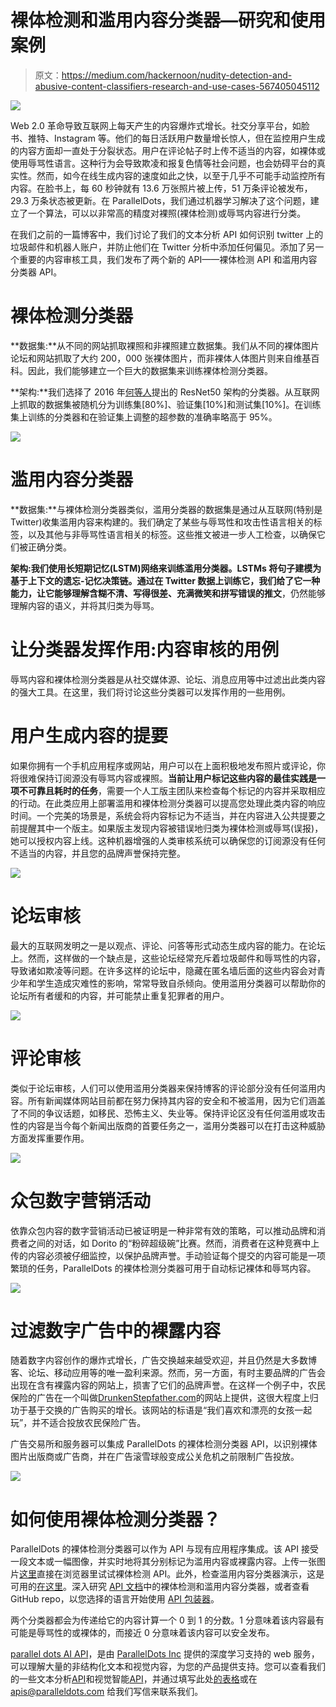 # 裸体检测和滥用内容分类器—研究和使用案例

> 原文：<https://medium.com/hackernoon/nudity-detection-and-abusive-content-classifiers-research-and-use-cases-567405045112>

![](img/955fe82efd044638a82db8b138887083.png)

Web 2.0 革命导致互联网上每天产生的内容爆炸式增长。社交分享平台，如脸书、推特、Instagram 等。他们的每日活跃用户数量增长惊人，但在监控用户生成的内容方面却一直处于分裂状态。用户在评论帖子时上传不适当的内容，如裸体或使用辱骂性语言。这种行为会导致欺凌和报复色情等社会问题，也会妨碍平台的真实性。然而，如今在线生成内容的速度如此之快，以至于几乎不可能手动监控所有内容。在脸书上，每 60 秒钟就有 13.6 万张照片被上传，51 万条评论被发布，29.3 万条状态被更新。在 ParallelDots，我们通过机器学习解决了这个问题，建立了一个算法，可以以非常高的精度对裸照(裸体检测)或辱骂内容进行分类。

在我们之前的一篇博客中，我们讨论了我们的文本分析 API 如何识别 twitter 上的垃圾邮件和机器人账户，并防止他们在 Twitter 分析中添加任何偏见。添加了另一个重要的内容审核工具，我们发布了两个新的 API——裸体检测 API 和滥用内容分类器 API。

# 裸体检测分类器

**数据集:**从不同的网站抓取裸照和非裸照建立数据集。我们从不同的裸体图片论坛和网站抓取了大约 200，000 张裸体图片，而非裸体人体图片则来自维基百科。因此，我们能够建立一个巨大的数据集来训练裸体检测分类器。

**架构:**我们选择了 2016 年[何等人](https://arxiv.org/abs/1512.03385)提出的 ResNet50 架构的分类器。从互联网上抓取的数据集被随机分为训练集[80%]、验证集[10%]和测试集[10%]。在训练集上训练的分类器和在验证集上调整的超参数的准确率略高于 95%。

![](img/7711f2b374441c7202714e66bd73876e.png)

# 滥用内容分类器

**数据集:**与裸体检测分类器类似，滥用分类器的数据集是通过从互联网(特别是 Twitter)收集滥用内容来构建的。我们确定了某些与辱骂性和攻击性语言相关的标签，以及其他与非辱骂性语言相关的标签。这些推文被进一步人工检查，以确保它们被正确分类。

**架构:**我们使用长短期记忆(LSTM)网络来训练滥用分类器。LSTMs 将句子建模为基于上下文的遗忘-记忆决策链。通过在 Twitter 数据上训练它，我们给了它一种能力，让它能够**理解含糊不清、写得很差、充满微笑和拼写错误的推文**，仍然能够理解内容的语义，并将其归类为辱骂。

# 让分类器发挥作用:内容审核的用例

辱骂内容和裸体检测分类器是从社交媒体源、论坛、消息应用等中过滤出此类内容的强大工具。在这里，我们将讨论这些分类器可以发挥作用的一些用例。

# 用户生成内容的提要

如果你拥有一个手机应用程序或网站，用户可以在上面积极地发布照片或评论，你将很难保持订阅源没有辱骂内容或裸照。**当前让用户标记这些内容的最佳实践是一项不可靠且耗时的任务**，需要一个人工版主团队来检查每个标记的内容并采取相应的行动。在此类应用上部署滥用和裸体检测分类器可以提高您处理此类内容的响应时间。一个完美的场景是，系统会将内容标记为不适当，并在内容进入公共提要之前提醒其中一个版主。如果版主发现内容被错误地归类为裸体检测或辱骂(误报)，她可以授权内容上线。这种机器增强的人类审核系统可以确保您的订阅源没有任何不适当的内容，并且您的品牌声誉保持完整。

![](img/d5f68e1ace84363d98eb0c3db920411c.png)

# 论坛审核

最大的互联网发明之一是以观点、评论、问答等形式动态生成内容的能力。在论坛上。然而，这样做的一个缺点是，这些论坛经常充斥着垃圾邮件和辱骂性的内容，导致诸如欺凌等问题。在许多这样的论坛中，隐藏在匿名墙后面的这些内容会对青少年和学生造成灾难性的影响，常常导致自杀倾向。使用滥用分类器可以帮助你的论坛所有者缓和的内容，并可能禁止重复犯罪者的用户。

![](img/9868cbb81d2a1cc4e829a98cb69525a3.png)

# 评论审核

类似于论坛审核，人们可以使用滥用分类器来保持博客的评论部分没有任何滥用内容。所有新闻媒体网站目前都在努力保持其内容的安全和不被滥用，因为它们涵盖了不同的争议话题，如移民、恐怖主义、失业等。保持评论区没有任何滥用或攻击性的内容是当今每个新闻出版商的首要任务之一，滥用分类器可以在打击这种威胁方面发挥重要作用。

![](img/8b00bd0ea8d739de98391fd8c2b92cd9.png)

# 众包数字营销活动

依靠众包内容的数字营销活动已被证明是一种非常有效的策略，可以推动品牌和消费者之间的对话，如 Dorito 的“粉碎超级碗”比赛。然而，消费者在这种竞赛中上传的内容必须被仔细监控，以保护品牌声誉。手动验证每个提交的内容可能是一项繁琐的任务，ParallelDots 的裸体检测分类器可用于自动标记裸体和辱骂内容。

![](img/5e3a65300602fbd823d0019fa9242a69.png)

# 过滤数字广告中的裸露内容

随着数字内容创作的爆炸式增长，广告交换越来越受欢迎，并且仍然是大多数博客、论坛、移动应用等的唯一盈利来源。然而，另一方面，有时主要品牌的广告会出现在含有裸露内容的网站上，损害了它们的品牌声誉。在这样一个例子中，农民保险的广告在一个叫做[DrunkenStepfather.com](http://drunkenstepfather.com/)的网站上提供，这很大程度上归功于基于交换的广告购买的增长。该网站的标语是“我们喜欢和漂亮的女孩一起玩”，并不适合投放农民保险广告。

广告交易所和服务器可以集成 ParallelDots 的裸体检测分类器 API，以识别裸体图片出版商或广告商，并在广告滚雪球般变成公关危机之前限制广告投放。

![](img/d4416993f9fb040b06577e25ac6adba5.png)

# 如何使用裸体检测分类器？

ParallelDots 的裸体检测分类器可以作为 API 与现有应用程序集成。该 API 接受一段文本或一幅图像，并实时地将其分别标记为滥用内容或裸露内容。上传一张图片[这里](https://www.paralleldots.com/nudity-detection)直接在浏览器里试试裸体检测 API。此外，检查滥用内容分类器演示，这是可用的[在这里](https://www.paralleldots.com/abusive-content)。深入研究 [API 文档](https://www.paralleldots.com/docs/)中的裸体检测和滥用内容分类器，或者查看 GitHub repo，以您选择的语言开始使用 [API 包装器](https://www.paralleldots.com/api-wrappers)。

两个分类器都会为传递给它的内容计算一个 0 到 1 的分数。1 分意味着该内容最有可能是辱骂性的或裸体的，而接近 0 分意味着该内容可以安全发布。

[parallel dots AI API](https://www.paralleldots.com/)，是由 [ParallelDots Inc](https://paralleldots.xyz/) 提供的深度学习支持的 web 服务，可以理解大量的非结构化文本和视觉内容，为您的产品提供支持。您可以查看我们的一些文本分析[API](https://www.paralleldots.com/text-analysis-apis)和视觉智能[API](https://www.paralleldots.com/visual-analytics)，并通过填写此处[的表格](https://www.paralleldots.com/contact-us)或在 apis@paralleldots.com 给我们写信来联系我们。